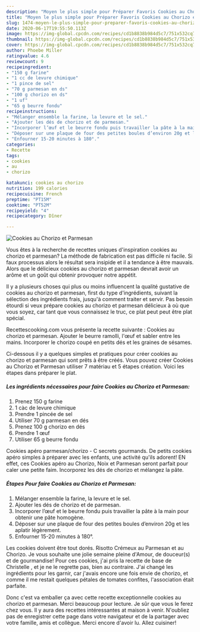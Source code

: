 ```yaml
---
description: "Moyen le plus simple pour Préparer Favoris Cookies au Chorizo et Parmesan"
title: "Moyen le plus simple pour Préparer Favoris Cookies au Chorizo et Parmesan"
slug: 1474-moyen-le-plus-simple-pour-preparer-favoris-cookies-au-chorizo-et-parmesan
date: 2020-06-17T19:55:50.113Z
image: https://img-global.cpcdn.com/recipes/cd1b8838b984d5c7/751x532cq70/cookies-au-chorizo-et-parmesan-photo-principale-de-la-recette.jpg
thumbnail: https://img-global.cpcdn.com/recipes/cd1b8838b984d5c7/751x532cq70/cookies-au-chorizo-et-parmesan-photo-principale-de-la-recette.jpg
cover: https://img-global.cpcdn.com/recipes/cd1b8838b984d5c7/751x532cq70/cookies-au-chorizo-et-parmesan-photo-principale-de-la-recette.jpg
author: Phoebe Miller
ratingvalue: 4.6
reviewcount: 9
recipeingredient:
- "150 g farine"
- "1 cc de levure chimique"
- "1 pince de sel"
- "70 g parmesan en ds"
- "100 g chorizo en ds"
- "1 uf"
- "65 g beurre fondu"
recipeinstructions:
- "Mélanger ensemble la farine, la levure et le sel."
- "Ajouter les dés de chorizo et de parmesan."
- "Incorporer l’œuf et le beurre fondu puis travailler la pâte à la main pour obtenir une pâte homogène."
- "Déposer sur une plaque de four des petites boules d’environ 20g et les aplatir légèrement."
- "Enfourner 15-20 minutes à 180°."
categories:
- Recette
tags:
- cookies
- au
- chorizo

katakunci: cookies au chorizo 
nutrition: 199 calories
recipecuisine: French
preptime: "PT15M"
cooktime: "PT52M"
recipeyield: "4"
recipecategory: Dîner

---
```



![Cookies au Chorizo et Parmesan](https://img-global.cpcdn.com/recipes/cd1b8838b984d5c7/751x532cq70/cookies-au-chorizo-et-parmesan-photo-principale-de-la-recette.jpg)

Vous êtes à la recherche de recettes uniques d'inspiration cookies au chorizo et parmesan? La méthode de fabrication est pas difficile ni facile. Si faux processus alors le résultat sera insipide et il a tendance à être mauvais. Alors que le délicieux cookies au chorizo et parmesan devrait avoir un arôme et un goût qui obtenir provoquer notre appétit.

Il y a plusieurs choses qui plus ou moins influencent la qualité gustative de cookies au chorizo et parmesan, first du type d'ingrédients, suivant la sélection des ingrédients frais, jusqu'à comment traiter et servir. Pas besoin étourdi si veux prépare cookies au chorizo et parmesan délicieux à où que vous soyez, car tant que vous connaissez le truc, ce plat peut peut être plat spécial.

Recettescooking.com vous présente la recette suivante : Cookies au chorizo et parmesan. Ajouter le beurre ramolli, l&#39;œuf et sabler entre les mains. Incorporer le chorizo coupé en petits dés et les graines de sésames.


Ci-dessous il y a quelques simples et pratiques pour créer cookies au chorizo et parmesan qui sont prêts à être créés. Vous pouvez créer Cookies au Chorizo et Parmesan utiliser 7 matériau et 5 étapes création. Voici les étapes dans préparer le plat.

<!--inarticleads1-->

##### Les ingrédients nécessaires pour faire Cookies au Chorizo et Parmesan:

1. Prenez 150 g farine
1.  1 càc de levure chimique
1. Prendre 1 pincée de sel
1. Utiliser 70 g parmesan en dés
1. Prenez 100 g chorizo en dés
1. Prendre 1 œuf
1. Utiliser 65 g beurre fondu


Cookies apéro parmesan/chorizo - C secrets gourmands. De petits cookies apéro simples à préparer avec les enfants, une activité qu&#39;ils adorent! EN effet, ces Cookies apéro au Chorizo, Noix et Parmesan seront parfait pour caler une petite faim. Incorporez les dés de chorizo et mélangez la pâte. 

<!--inarticleads2-->

##### Étapes Pour faire Cookies au Chorizo et Parmesan:

1. Mélanger ensemble la farine, la levure et le sel.
1. Ajouter les dés de chorizo et de parmesan.
1. Incorporer l’œuf et le beurre fondu puis travailler la pâte à la main pour obtenir une pâte homogène.
1. Déposer sur une plaque de four des petites boules d’environ 20g et les aplatir légèrement.
1. Enfourner 15-20 minutes à 180°.


Les cookies doivent être tout dorés. Risotto Crémeux au Parmesan et au Chorizo. Je vous souhaite une jolie semaine pleine d&#39;Amour, de douceur(s) et de gourmandise! Pour ces cookies, j&#39;ai pris la recette de base de Christelle , et je ne le regrette pas, bien au contraire. J&#39;ai changé les ingrédients pour les garnir, car j&#39;avais encore une fois envie de chorizo, et comme il me restait quelques pétales de tomates confites, l&#39;association était parfaite. 


Donc c'est va emballer ça avec cette recette exceptionnelle cookies au chorizo et parmesan. Merci beaucoup pour lecture. Je sûr que vous le ferez chez vous. Il y aura des recettes  intéressantes at maison à venir. N'oubliez pas de enregistrer cette page dans votre navigateur et de la partager avec votre famille, amis et collègue. Merci encore d'avoir lu. Allez cuisiner!

